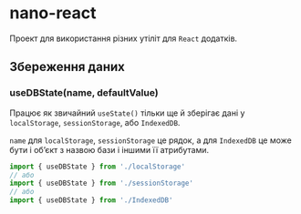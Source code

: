 # nano-react

Проект для використання різних утіліт для `React` додатків.

## Збереження даних

### useDBState(name, defaultValue)

Працює як звичайний `useState()` тільки ще й зберігає дані у `localStorage`, `sessionStorage`, або `IndexedDB`.

`name` для `localStorage`, `sessionStorage` це рядок, а для `IndexedDB` це може бути і обʼєкт з назвою бази і іншими її атрибутами.

```jsx
import { useDBState } from './localStorage'
// або
import { useDBState } from './sessionStorage'
// або
import { useDBState } from './IndexedDB'
```